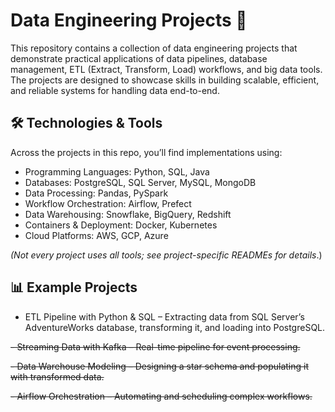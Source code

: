 # Data Engineering Projects 🚀

This repository contains a collection of data engineering projects that demonstrate practical applications of data pipelines, database management, ETL (Extract, Transform, Load) workflows, and big data tools. The projects are designed to showcase skills in building scalable, efficient, and reliable systems for handling data end-to-end.

## 🛠️ Technologies & Tools

Across the projects in this repo, you’ll find implementations using:
- Programming Languages: Python, SQL, Java
- Databases: PostgreSQL, SQL Server, MySQL, MongoDB
- Data Processing: Pandas, PySpark
- Workflow Orchestration: Airflow, Prefect
- Data Warehousing: Snowflake, BigQuery, Redshift
- Containers & Deployment: Docker, Kubernetes
- Cloud Platforms: AWS, GCP, Azure

*(Not every project uses all tools; see project-specific READMEs for details*.)

## 📊 Example Projects
- ETL Pipeline with Python & SQL – Extracting data from SQL Server’s AdventureWorks database, transforming it, and loading into PostgreSQL.

~~- Streaming Data with Kafka – Real-time pipeline for event processing.~~

~~- Data Warehouse Modeling – Designing a star schema and populating it with transformed data.~~

~~- Airflow Orchestration – Automating and scheduling complex workflows.~~